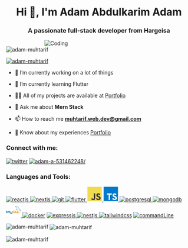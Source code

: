 <h1 align="center">Hi 👋, I'm Adam Abdulkarim Adam</h1>
<h3 align="center">A passionate full-stack developer from Hargeisa</h3>
<img align ="right" alt ="Coding" width ="400" 
src ="https://cdn.dribbble.com/users/1162077/screenshots/3848914/programmer.gif">

<p align="left"> <img src="https://komarev.com/ghpvc/?username=adam-muhtarif&label=Profile%20views&color=0e75b6&style=flat" alt="adam-muhtarif" /> </p>

<p align="left"> <a href="https://github.com/ryo-ma/github-profile-trophy"><img src="https://github-profile-trophy.vercel.app/?username=adam-muhtarif" alt="adam-muhtarif" /></a> </p>

- 🔭 I’m currently working on a lot of things

- 🌱 I’m currently learning Flutter

- 👨‍💻 All of my projects are available at [Portfolio](https://aadam-samakaab.vercel.app/)

- 💬 Ask me about **Mern Stack**

- 📫 How to reach me **muhtarif.web.dev@gmail.com**

- 📄 Know about my experiences [Portfolio](https://aadam-samakaab.vercel.app/About)


<h3 align="left">Connect with me:</h3>
<p align="left">
<a href="https://twitter.com/Adam_Samakab" target="blank"><img align="center" src="https://raw.githubusercontent.com/rahuldkjain/github-profile-readme-generator/master/src/images/icons/Social/twitter.svg" alt="twitter" height="30" width="40" /></a>
<a href="https://www.linkedin.com/in/adam-a-531462248" target="blank"><img align="center" src="https://raw.githubusercontent.com/rahuldkjain/github-profile-readme-generator/master/src/images/icons/Social/linked-in-alt.svg" alt="adam-a-531462248/" height="30" width="40" /></a>
</p>

<h3 align="left">Languages and Tools:</h3>
<p align="left">
  <a href="#" target="_blank" rel="noreferrer"> <img src="https://w7.pngwing.com/pngs/79/518/png-transparent-js-react-js-logo-react-react-native-logos-icon-thumbnail.png" alt="reactjs" width="40" height="40"/> </a> 
  <a href="#" target="_blank" rel="noreferrer"> <img src="https://pulkitgangwar.gallerycdn.vsassets.io/extensions/pulkitgangwar/nextjs-snippets/1.0.2/1713018281951/Microsoft.VisualStudio.Services.Icons.Default" alt="nextjs" width="40" height="40"/> </a> 
  <a href="https://git-scm.com/" target="_blank" rel="noreferrer"> <img src="https://www.vectorlogo.zone/logos/git-scm/git-scm-icon.svg" alt="git" width="40" height="40"/> </a> 
  <a href="https://www.w3.org/html/" target="_blank" rel="noreferrer"> <img src="https://encrypted-tbn0.gstatic.com/images?q=tbn:ANd9GcRBgjfXhLFiTbASWw6Wz6o3ySlPhHPJdWis8A&s" alt="flutter" width="40" height="40"/> </a> 
  <a href="https://developer.mozilla.org/en-US/docs/Web/JavaScript" target="_blank" rel="noreferrer"> <img src="https://raw.githubusercontent.com/devicons/devicon/master/icons/javascript/javascript-original.svg" alt="javascript" width="40" height="40"/> </a>
  <a href="https://www.typescriptlang.org/" target="_blank" rel="noreferrer"> <img src="https://raw.githubusercontent.com/devicons/devicon/master/icons/typescript/typescript-original.svg" alt="typescript" width="40" height="40"/> </a>
  <a href="https://www.typescriptlang.org/" target="_blank" rel="noreferrer"> <img src="https://encrypted-tbn0.gstatic.com/images?q=tbn:ANd9GcTH8kxkUW0hXJ5PzGb1XJQAS7GK0frdLjifMg&s" alt="postgresql" width="40" height="40"/> </a>
  <a href="https://www.typescriptlang.org/" target="_blank" rel="noreferrer"> <img src="https://w7.pngwing.com/pngs/115/190/png-transparent-mongodb-original-logo-icon-thumbnail.png" alt="mongodb" width="40" height="40"/> </a>
  <a href="https://www.mysql.com/" target="_blank" rel="noreferrer"> <img src="https://raw.githubusercontent.com/devicons/devicon/master/icons/mysql/mysql-original-wordmark.svg" alt="mysql" width="40" height="40"/> </a>
  <a href="https://www.typescriptlang.org/" target="_blank" rel="noreferrer"> <img src="https://www.vikingsoftware.com/wp-content/uploads/2024/02/Docker.png" alt="docker" width="40" height="40"/></a> 
  <a href="https://www.typescriptlang.org/" target="_blank" rel="noreferrer"> <img src="https://w7.pngwing.com/pngs/925/447/png-transparent-express-js-node-js-javascript-mongodb-node-js-text-trademark-logo-thumbnail.png" alt="expressjs" width="40" height="40"/> </a>
  <a href="https://www.typescriptlang.org/" target="_blank" rel="noreferrer"> <img src="https://spng.pinpng.com/pngs/s/208-2082662_logo-nestjs-nest-js-hd-png-download.png" alt="nestjs" width="40" height="40"/>
  <a href="https://www.typescriptlang.org/" target="_blank" rel="noreferrer"> <img src="https://upload.wikimedia.org/wikipedia/commons/thumb/d/d5/Tailwind_CSS_Logo.svg/2560px-Tailwind_CSS_Logo.svg.png" alt="tailwindcss" width="40" height="40"/></a>
  <a href="https://www.typescriptlang.org/" target="_blank" rel="noreferrer"> <img src="https://w7.pngwing.com/pngs/704/597/png-transparent-computer-icons-command-line-interface-linux-system-console-command-line-icon-miscellaneous-text-rectangle-thumbnail.png" alt="commandLine" width="40" height="40"/></a> 
</p>

<p><img align="left" src="https://github-readme-stats.vercel.app/api/top-langs?username=adam-muhtarif&show_icons=true&locale=en&layout=compact" alt="adam-muhtarif" /></p>

<p>&nbsp;<img align="center" src="https://github-readme-stats.vercel.app/api?username=adam-muhtarif&show_icons=true&locale=en" alt="adam-muhtarif" /></p>

<p><img align="center" src="https://github-readme-streak-stats.herokuapp.com/?user=adam-muhtarif&" alt="adam-muhtarif" /></p>
